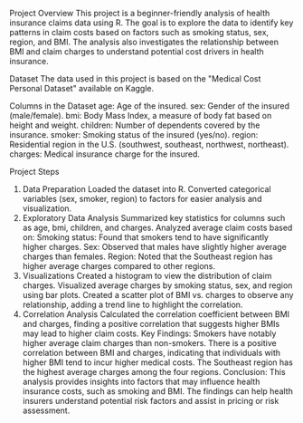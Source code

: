 Project Overview
This project is a beginner-friendly analysis of health insurance claims data using R. The goal is to explore the data to identify key patterns in claim costs based on factors such as smoking status, sex, region, and BMI. The analysis also investigates the relationship between BMI and claim charges to understand potential cost drivers in health insurance.

Dataset
The data used in this project is based on the "Medical Cost Personal Dataset" available on Kaggle.

Columns in the Dataset
age: Age of the insured.
sex: Gender of the insured (male/female).
bmi: Body Mass Index, a measure of body fat based on height and weight.
children: Number of dependents covered by the insurance.
smoker: Smoking status of the insured (yes/no).
region: Residential region in the U.S. (southwest, southeast, northwest, northeast).
charges: Medical insurance charge for the insured.

Project Steps
1. Data Preparation
Loaded the dataset into R.
Converted categorical variables (sex, smoker, region) to factors for easier analysis and visualization.
2. Exploratory Data Analysis
Summarized key statistics for columns such as age, bmi, children, and charges.
Analyzed average claim costs based on:
Smoking status: Found that smokers tend to have significantly higher charges.
Sex: Observed that males have slightly higher average charges than females.
Region: Noted that the Southeast region has higher average charges compared to other regions.
3. Visualizations
Created a histogram to view the distribution of claim charges.
Visualized average charges by smoking status, sex, and region using bar plots.
Created a scatter plot of BMI vs. charges to observe any relationship, adding a trend line to highlight the correlation.
4. Correlation Analysis
Calculated the correlation coefficient between BMI and charges, finding a positive correlation that suggests higher BMIs may lead to higher claim costs.
Key Findings:
Smokers have notably higher average claim charges than non-smokers.
There is a positive correlation between BMI and charges, indicating that individuals with higher BMI tend to incur higher medical costs.
The Southeast region has the highest average charges among the four regions.
Conclusion:
This analysis provides insights into factors that may influence health insurance costs, such as smoking and BMI. The findings can help health insurers understand potential risk factors and assist in pricing or risk assessment.
